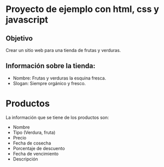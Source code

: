 # Proyecto de ejemplo con html, css y javascript

## Objetivo

Crear un sitio web para una tienda de frutas y verduras.

## Información sobre la tienda:

- Nombre: Frutas y verduras la esquina fresca.
- Slogan: Siempre orgánico y fresco.

# Productos
La información que se tiene de los productos son:

- Nombre
- Tipo (Verdura, fruta)
- Precio
- Fecha de cosecha
- Porcentaje de descuento
- Fecha de vencimiento
- Descripción


